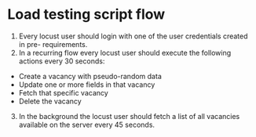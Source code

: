 # Load testing script flow
1. Every locust user should login with one of the user credentials created in pre-
requirements.
2. In a recurring flow every locust user should execute the following actions every 30
seconds:
* Create a vacancy with pseudo-random data
* Update one or more fields in that vacancy
* Fetch that specific vacancy
* Delete the vacancy
3. In the background the locust user should fetch a list of all vacancies available on the server
every 45 seconds.